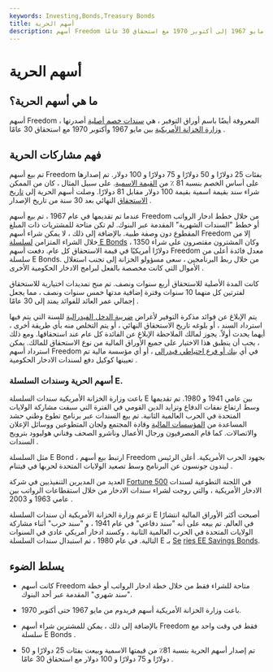```yaml
---
keywords: Investing,Bonds,Treasury Bonds
title: أسهم الحرية
description: أسهم Freedom هي سندات خصم أصلية تصدرها وزارة الخزانة الأمريكية من مايو 1967 إلى أكتوبر 1970 مع استحقاق 30 عامًا.
---
```


# أسهم الحرية
## ما هي أسهم الحرية؟

أسهم Freedom ، المعروفة أيضًا باسم أوراق التوفير ، هي [سندات خصم أصلية](/discountbond) أصدرتها [وزارة الخزانة الأمريكية](/ustreasury) بين مايو 1967 وأكتوبر 1970 مع استحقاق 30 عامًا .

## فهم مشاركات الحرية

تم بيع أسهم Freedom بفئات 25 دولارًا و 50 دولارًا و 75 دولارًا و 100 دولار. تم إصدارها على أساس الخصم بنسبة 81 ٪ من [القيمة الاسمية](/facevalue). على سبيل المثال ، كان من الممكن شراء سند بقيمة اسمية بقيمة 100 دولار مقابل 81 دولارًا. وصلت أسهم الحرية إلى [تاريخ الاستحقاق](/maturity) النهائي بعد 30 سنة من تاريخ الإصدار .

عندما تم تقديمها في عام 1967 ، تم بيع أسهم Freedom من خلال خطط ادخار الرواتب أو خطط "السندات الشهرية" المقدمة عبر البنوك. لم تكن متاحة للمشتريات ذات المبلغ المقطوع دون وصفة طبية. بالإضافة إلى ذلك ، لا يمكن شراء أسهم Freedom إلا من خلال الشراء المتزامن [لسلسلة E Bonds](/series-e-bond) ، وكان المشترون مقتصرون على شراء 1350 دولارًا أمريكيًا في قيمة الاستحقاق كل عام. دفعت أسهم Freedom معدل فائدة أعلى من سلسلة E Bonds. من خلال ربط البرنامجين ، سعى مسؤولو الخزانة إلى تجنب استغلال الأموال التي كانت مخصصة بالفعل لبرامج الادخار الحكومية الأخرى .

كانت المدة الأصلية للاستحقاق أربع سنوات ونصف. تم منح تمديدات اختيارية للاستحقاق لفترتين كل منهما 10 سنوات وفترة إضافية مدتها خمس سنوات ونصف ، مما يجعل إجمالي عمر العائد للفوائد يمتد إلى 30 عامًا .

يتم الإبلاغ عن فوائد مذكرة التوفير لأغراض [ضريبة الدخل الفيدرالية](/federal_income_tax) للسنة التي يتم فيها استرداد السند ، أو بلوغه تاريخ الاستحقاق النهائي ، أو يتم التخلص منه بأي طريقة أخرى ، أيهما يحدث أولاً. يجوز لمالك الملاحظة الإبلاغ عن الفائدة كل عام عند استحقاقها. ومع ذلك ، يجب أن ينطبق هذا الاختيار على جميع الأوراق المالية من نوع الاستحقاق للمالك. يمكن استرداد أسهم Freedom في أي [بنك أو فرع احتياطي فيدرالي](/federalreservebank) ، أو أي مؤسسة مالية تم تعيينها كوكيل دفع لسندات الادخار الحكومية .

### أسهم الحرية وسندات السلسلة E.

باعت وزارة الخزانة الأمريكية سندات السلسلة E بين عامي 1941 و 1980. تم تقديمها وسط ارتفاع نفقات الدفاع وتزايد الدين القومي في الفترة التي سبقت مشاركة الولايات المتحدة في الحرب العالمية الثانية. تم بيع السندات عبر برنامج تطوع وطني حشد المساعدة من [المؤسسات المالية](/financialinstitution) وقادة المجتمع ولجان المتطوعين ووسائل الإعلان والاتصالات. كما قام المصرفيون ورجال الأعمال وناشرو الصحف وفناني هوليوود بترويج السندات .

مثل السلسلة E Bond ، ارتبط بيع أسهم Freedom بجهود الحرب الأمريكية. أعلن الرئيس ليندون جونسون عن البرنامج وسط تصعيد الولايات المتحدة لحربها في فيتنام .

العديد من المديرين التنفيذيين في شركة [Fortune 500](/fortune500) في اللجنة التطوعية لسندات الادخار الأمريكية ، والتي روجت لشراء سندات الادخار من خلال استقطاعات الرواتب بين عامي 1963 و 2003 .

تزعم وزارة الخزانة الأمريكية أن سندات السلسلة E أصبحت أكثر الأوراق المالية انتشارًا في العالم. تم بيعه على أنه "سند دفاعي" في عام 1941 ، و "سند حرب" أثناء مشاركة الولايات المتحدة في الحرب العالمية الثانية ، وكسند ادخار أمريكي عادي في السنوات التالية. في عام 1980 ، تم استبدال سندات السلسلة E بـ [Se](/serieseebond) [ries EE Savings Bonds](/serieseebond).

## يسلط الضوء

- كانت أسهم Freedom متاحة للشراء فقط من خلال خطة ادخار الرواتب أو خطة "سند شهري" المقدمة عبر أحد البنوك.

- باعت وزارة الخزانة الأمريكية أسهم فريدوم من مايو 1967 حتى أكتوبر 1970.

- بالإضافة إلى ذلك ، يمكن للمشترين شراء أسهم Freedom فقط في وقت واحد مع سلسلة E Bonds .

- تم إصدار أسهم الحرية بنسبة 81٪ من قيمتها الاسمية وبيعت بفئات 25 دولارًا و 50 دولارًا و 75 دولارًا و 100 دولار مع استحقاق 30 عامًا .

